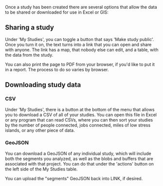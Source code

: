 Once a study has been created there are several options that allow the data to be shared or downloaded for use in Excel or GIS:

## Sharing a study
Under 'My Studies', you can toggle a button that says 'Make study public'. Once you turn it on, the text turns into a link that you can open and share with anyone. 
The link has a map, that nobody else can edit, and a table, with the data from the study. 

You can also print the page to PDF from your browser, if you'd like to put it in a report. The process to do so varies by browser.

## Downloading study data
### CSV
Under 'My Studies', there is a button at the bottom of the menu that allows you to download a CSV of all of your studies. 
You can open this file in Excel or any program that can read CSVs, where you can then sort your studies by the number of people connected,
jobs connected, miles of low stress islands, or any other piece of data. 

### GeoJSON
You can download a GeoJSON of any individual study, which will include both the segments you analyzed, as well as the blobs and buffers that are associated with 
that project. You can do that under the 'actions' button on the left side of the My Studies table. 

You can upload the "segments" GeoJSON back into LINK, if desired.
